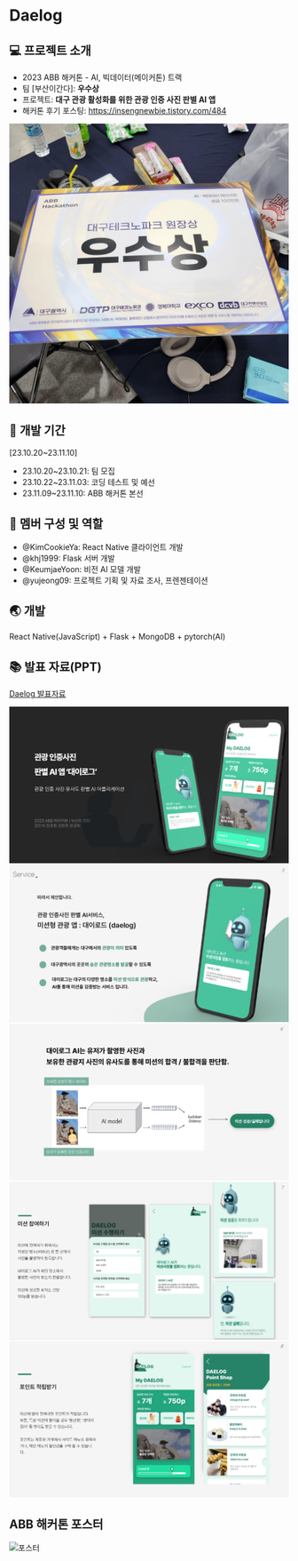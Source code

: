 # Daelog

## 💻 프로젝트 소개

- 2023 ABB 해커톤 - AI, 빅데이터(메이커톤) 트랙
- 팀 [부산이간다]: **우수상**
- 프로젝트: **대구 관광 활성화를 위한 관광 인증 사진 판별 AI 앱**
- 해커톤 후기 포스팅: <https://insengnewbie.tistory.com/484>

![우수상](./public/Daelog-image.jpg)

## :calendar: 개발 기간

[23.10.20~23.11.10]

- 23.10.20~23.10.21: 팀 모집
- 23.10.22~23.11.03: 코딩 테스트 및 예선
- 23.11.09~23.11.10: ABB 해커톤 본선

## 👋 멤버 구성 및 역할

- @KimCookieYa: React Native 클라이언트 개발
- @khj1999: Flask 서버 개발
- @KeumjaeYoon: 비전 AI 모델 개발
- @yujeong09: 프로젝트 기획 및 자료 조사, 프렌젠테이션

## 🌏 개발

React Native(JavaScript) + Flask + MongoDB + pytorch(AI)

## 📚 발표 자료(PPT)

[Daelog 발표자료](./public/Daelog-발표자료.pdf)

![](./public/Daelog-ppt1.png)
![](./public/Daelog-ppt2.png)
![](./public/Daelog-ppt3.png)
![](./public/Daelog-ppt4.png)
![](./public/Daelog-ppt5.png)

## ABB 해커톤 포스터

![포스터](./public/ABB-Poster.png)
